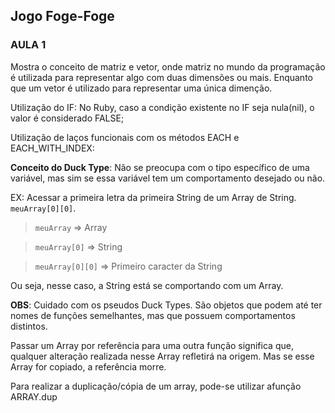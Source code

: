 ## Jogo Foge-Foge



### AULA 1
Mostra o conceito de matriz e vetor, onde matriz no mundo da programação é utilizada para representar algo com duas dimensões ou mais. Enquanto que um vetor é utilizado para representar uma única dimenção.

Utilização do IF: No Ruby, caso a condição existente no IF seja nula(nil), o valor é considerado FALSE;

Utilização de laços funcionais com os métodos EACH e EACH_WITH_INDEX: 

**Conceito do Duck Type**: Não se preocupa com o tipo específico de uma variável, mas sim se essa variável tem um comportamento desejado ou não. 

EX: Acessar a primeira letra da primeira String de um Array de String. ```meuArray[0][0]```.
 > ```meuArray``` => Array

 > ```meuArray[0]``` => String

 > ```meuArray[0][0]``` => Primeiro caracter da String

 Ou seja, nesse caso, a String está se comportando com um Array.

 **OBS**: Cuidado com os pseudos Duck Types. São objetos que podem até ter nomes de funções semelhantes, mas que possuem comportamentos distintos.

 Passar um Array por referência para uma outra função significa que, qualquer alteração realizada nesse Array refletirá na origem. Mas se esse Array for copiado, a referência morre.

 Para realizar a duplicação/cópia de um array, pode-se utilizar afunção ARRAY.dup